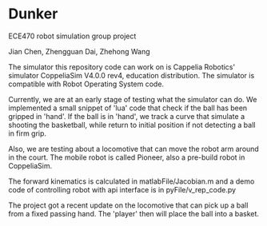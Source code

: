 # Dunker
ECE470 robot simulation group project

Jian Chen, Zhengguan Dai, Zhehong Wang

The simulator this repository code can work on is Cappelia Robotics' simulator CoppeliaSim V4.0.0 rev4, education distribution. The simulator is compatible with Robot Operating System code.

Currently, we are at an early stage of testing what the simulator can do. We implemented a small snippet of 'lua' code that check if the ball has been gripped in 'hand'. If the ball is in 'hand', we track a curve that simulate a shooting the basketball, while return to initial position if not detecting a ball in firm grip.

Also, we are testing about a locomotive that can move the robot arm around in the court. The mobile robot is called Pioneer, also a pre-build robot in CoppeliaSim.

The forward kinematics is calculated in matlabFile/Jacobian.m and a demo code of controlling robot with api interface is in pyFile/v_rep_code.py

The project got a recent update on the locomotive that can pick up a ball from a fixed passing hand. The 'player' then will place the ball into a basket.
